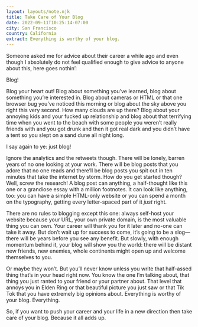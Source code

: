 ```yaml
---
layout: layouts/note.njk
title: Take Care of Your Blog
date: 2022-09-11T10:25:14-07:00
city: San Francisco
country: California
extract: Everything is worthy of your blog.
---
```


Someone asked me for advice about their career a while ago and even though I absolutely do not feel qualified enough to give advice to anyone about this, here goes nothin’:

Blog!

Blog your heart out! Blog about something you’ve learned, blog about something you’re interested in. Blog about cameras or HTML or that one browser bug you’ve noticed this morning or blog about the sky above you right this very second. How many clouds are up there? Blog about your annoying kids and your fucked up relationship and blog about that terrifying time when you went to the beach with some people you weren’t really friends with and you got drunk and then it got real dark and you didn’t have a tent so you slept on a sand dune all night long.

I say again to ye: just blog!

Ignore the analytics and the retweets though. There will be lonely, barren years of no one looking at your work. There will be blog posts that you adore that no one reads and there’ll be blog posts you spit out in ten minutes that take the internet by storm. How do you get started though? Well, screw the research! A blog post can anything, a half-thought like this one or a grandiose essay with a million footnotes. It can look like anything, too: you can have a simple HTML-only website or you can spend a month on the typography, getting every letter-spaced part of it _just_ right.

There are no rules to blogging except this one: always self-host your website because your URL, your own private domain, is the most valuable thing you can own. Your career will thank you for it later and no-one can take it away. But don’t wait up for success to come, it’s going to be a slog—there will be years before you see any benefit. But slowly, with enough momentum behind it, your blog will show you the world: there will be distant new friends, new enemies, whole continents might open up and welcome themselves to you.

Or maybe they won’t. But you’ll never know unless you write that half-assed thing that’s in your head right now. You know the one I’m talking about, that thing you just ranted to your friend or your partner about. That level that annoys you in Elden Ring or that beautiful picture you just saw or that Tik Tok that you have extremely big opinions about. Everything is worthy of your blog. Everything.

So, if you want to push your career and your life in a new direction then take care of your blog. Because it all adds up.
